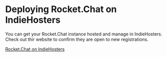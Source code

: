 # Deploying Rocket.Chat on IndieHosters

You can get your Rocket.Chat instance hosted and manage in IndieHosters. Check out thir website to confirm they are open to new registrations.

[Rocket.Chat on IndieHosters](https://indie.host/shop/)